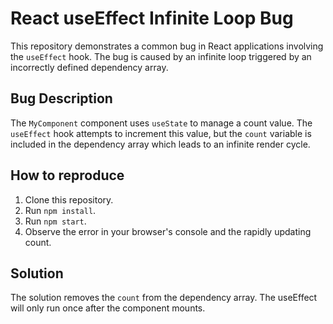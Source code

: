 # React useEffect Infinite Loop Bug

This repository demonstrates a common bug in React applications involving the `useEffect` hook. The bug is caused by an infinite loop triggered by an incorrectly defined dependency array.

## Bug Description
The `MyComponent` component uses `useState` to manage a count value. The `useEffect` hook attempts to increment this value, but the `count` variable is included in the dependency array which leads to an infinite render cycle. 

## How to reproduce
1. Clone this repository.
2. Run `npm install`.
3. Run `npm start`.
4. Observe the error in your browser's console and the rapidly updating count.

## Solution
The solution removes the `count` from the dependency array.  The useEffect will only run once after the component mounts.